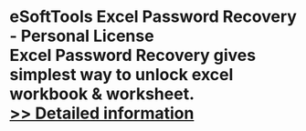 # eSoftTools Excel Password Recovery - Personal License<br />Excel Password Recovery gives simplest way to unlock excel workbook & worksheet.<br />[>> Detailed information](https://secure.shareit.com/shareit/product.html?productid=300877045&affiliateid=200057808)